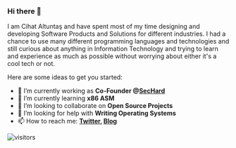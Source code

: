 ### Hi there 👋

I am Cihat Altuntaş and have spent most of my time designing and developing Software Products and Solutions for different industries. 
I had a chance to use many different programming languages and technologies and still curious about anything in Information Technology and trying to learn and experience as much as possible without worrying about either it's a cool tech or not.


Here are some ideas to get you started:

- 🔭 I’m currently working as **Co-Founder @[SecHard](https://sechard.com/)**
- 🌱 I’m currently learning **x86 ASM**
- 👯 I’m looking to collaborate on **Open Source Projects**
- 🤔 I’m looking for help with **Writing Operating Systems**
- 📫 How to reach me: **[Twitter](https://twitter.com/caltuntas), [Blog](https://www.cihataltuntas.com)**


![visitors](https://visitor-badge-reloaded.herokuapp.com/badge?page_id=caltuntas.caltuntas&color=00df00)
